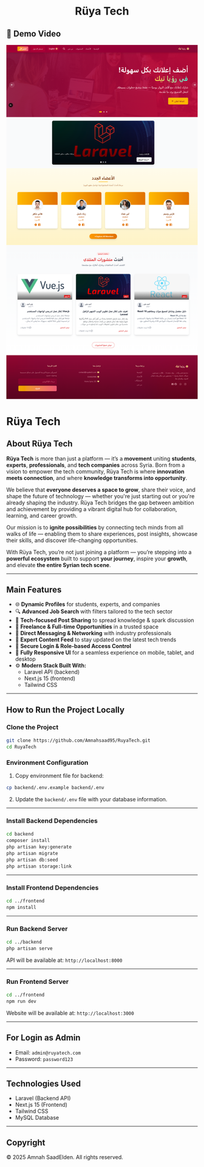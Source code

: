 <h1 align="center">Rüya Tech</h1>

## 🎥 Demo Video

[![Watch the video](https://raw.githubusercontent.com/Amnahsaad95/RuyaTech-new/main/tech/public/image1.png)](https://raw.githubusercontent.com/Amnahsaad95/RuyaTech-new/main/tech/public/video/v1.mp4)



# Rüya Tech

## About Rüya Tech

**Rüya Tech** is more than just a platform — it’s a **movement** uniting **students**, **experts**, **professionals**, and **tech companies** across Syria. Born from a vision to empower the tech community, Rüya Tech is where **innovation meets connection**, and where **knowledge transforms into opportunity**.

We believe that **everyone deserves a space to grow**, share their voice, and shape the future of technology — whether you're just starting out or you're already shaping the industry. Rüya Tech bridges the gap between ambition and achievement by providing a vibrant digital hub for collaboration, learning, and career growth.

Our mission is to **ignite possibilities** by connecting tech minds from all walks of life — enabling them to share experiences, post insights, showcase their skills, and discover life-changing opportunities.

With Rüya Tech, you’re not just joining a platform — you’re stepping into a **powerful ecosystem** built to support **your journey**, inspire your **growth**, and elevate **the entire Syrian tech scene**.

---

## Main Features

- 🌐 **Dynamic Profiles** for students, experts, and companies  
- 🔍 **Advanced Job Search** with filters tailored to the tech sector  
- 📝 **Tech-focused Post Sharing** to spread knowledge & spark discussion  
- 💼 **Freelance & Full-time Opportunities** in a trusted space  
- 🤝 **Direct Messaging & Networking** with industry professionals  
- 🧠 **Expert Content Feed** to stay updated on the latest tech trends  
- 🔐 **Secure Login & Role-based Access Control**  
- 📱 **Fully Responsive UI** for a seamless experience on mobile, tablet, and desktop  
- ⚙️ **Modern Stack Built With:**  
  - Laravel API (backend)  
  - Next.js 15 (frontend)  
  - Tailwind CSS  

---

## How to Run the Project Locally

### Clone the Project
```bash
git clone https://github.com/Amnahsaad95/RuyaTech.git
cd RuyaTech
````

### Environment Configuration

1. Copy environment file for backend:

```bash
cp backend/.env.example backend/.env
```

2. Update the `backend/.env` file with your database information.

---

### Install Backend Dependencies

```bash
cd backend
composer install
php artisan key:generate
php artisan migrate
php artisan db:seed
php artisan storage:link
```

---

### Install Frontend Dependencies

```bash
cd ../frontend
npm install
```

---

### Run Backend Server

```bash
cd ../backend
php artisan serve
```

API will be available at:
`http://localhost:8000`

---

### Run Frontend Server

```bash
cd ../frontend
npm run dev
```

Website will be available at:
`http://localhost:3000`

---

## For Login as Admin

* Email: `admin@ruyatech.com`
* Password: `password123`

---

## Technologies Used

* Laravel (Backend API)
* Next.js 15 (Frontend)
* Tailwind CSS
* MySQL Database

---

## Copyright

© 2025 Amnah SaadElden. All rights reserved.
